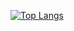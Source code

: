 [![Top Langs](https://github-readme-stats.vercel.app/api/top-langs/?username=heejinna&langs_count=8)](https://github.com/heejinna/github-readme-stats)

<!--
**heejinna/heejinna** is a ✨ _special_ ✨ repository because its `README.md` (this file) appears on your GitHub profile.

Here are some ideas to get you started:

- 🔭 I’m currently working on ...
- 🌱 I’m currently learning ...
- 👯 I’m looking to collaborate on ...
- 🤔 I’m looking for help with ...
- 💬 Ask me about ...
- 📫 How to reach me: ...
- 😄 Pronouns: ...
- ⚡ Fun fact: ...
-->
